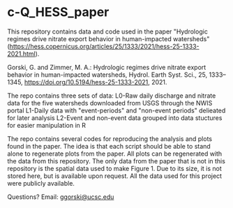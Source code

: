 # c-Q_HESS_paper

This repository contains data and code used in the paper "Hydrologic regimes drive nitrate export behavior in human-impacted watersheds" (https://hess.copernicus.org/articles/25/1333/2021/hess-25-1333-2021.html).

Gorski, G. and Zimmer, M. A.: Hydrologic regimes drive nitrate export behavior in human-impacted watersheds, Hydrol. Earth Syst. Sci., 25, 1333–1345, https://doi.org/10.5194/hess-25-1333-2021, 2021.

The repo contains three sets of data:
  L0-Raw daily discharge and nitrate data for the five watersheds downloaded from USGS through the NWIS portal
  L1-Daily data with "event-periods" and "non-event periods" delieated for later analysis
  L2-Event and non-event data grouped into data stuctures for easier manipulation in R
  
 The repo contains several codes for reproducing the analysis and plots found in the paper. The idea is that each script should be able to stand alone to regenerate plots from the paper. All plots can be regenerated with the data from this repository. The only data from the paper that is not in this repository is the spatial data used to make Figure 1. Due to its size, it is not stored here, but is available upon request. All the data used for this project were publicly available.
 
 Questions? Email: ggorski@ucsc.edu
